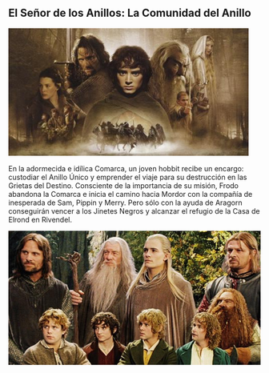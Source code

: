 ## El Señor de los Anillos: La Comunidad del Anillo

![Screenshot](img/anillo.jpg)

En la adormecida e idílica Comarca, un joven hobbit recibe un encargo: custodiar el Anillo Único y emprender el viaje para su destrucción en las Grietas del Destino. Consciente de la importancia de su misión, Frodo abandona la Comarca e inicia el camino hacia Mordor con la compañía de inesperada de Sam, Pippin y Merry.  Pero sólo con la ayuda de Aragorn conseguirán vencer a los Jinetes Negros y alcanzar el refugio de la Casa de Elrond en Rivendel.

![Screenshot](img/comunidad.jpg)